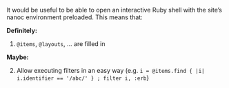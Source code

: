 It would be useful to be able to open an interactive Ruby shell with the site’s nanoc environment preloaded. This means that:

**Definitely:**

1. `@items`, `@layouts`, … are filled in

**Maybe:**

2. Allow executing filters in an easy way (e.g. `i = @items.find { |i| i.identifier == '/abc/' } ; filter i, :erb`}